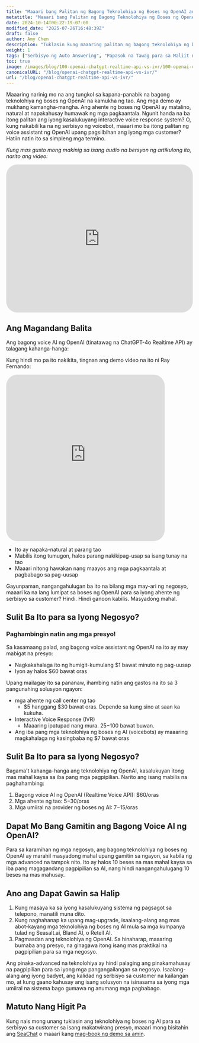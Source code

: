 ```yaml
---
title: "Maaari bang Palitan ng Bagong Teknolohiya ng Boses ng OpenAI ang Iyong Interactive Voice Response (IVR)?"
metatitle: "Maaari bang Palitan ng Bagong Teknolohiya ng Boses ng OpenAI ang Iyong IVR?"
date: 2024-10-14T00:22:19-07:00
modified_date: "2025-07-26T16:48:39Z"
draft: false
author: Amy Chen
description: "Tuklasin kung maaaring palitan ng bagong teknolohiya ng boses ng OpenAI ang iyong kasalukuyang interactive voice response system."
weight: 1
tags: ["Serbisyo ng Auto Answering", "Papasok na Tawag para sa Maliit na Negosyo", "SeaChat", "Voice AI"]
toc: true
image: /images/blog/100-openai-chatgpt-realtime-api-vs-ivr/100-openai-chatgpt-realtime-api-vs-ivr.png
canonicalURL: "/blog/openai-chatgpt-realtime-api-vs-ivr/"
url: "/blog/openai-chatgpt-realtime-api-vs-ivr/"
---
```


Maaaring narinig mo na ang tungkol sa kapana-panabik na bagong teknolohiya ng boses ng OpenAI na kamukha ng tao. Ang mga demo ay mukhang kamangha-mangha. Ang ahente ng boses ng OpenAI ay matalino, natural at napakahusay humawak ng mga pagkaantala. Ngunit handa na ba itong palitan ang iyong kasalukuyang interactive voice response system? O, kung nakabili ka na ng serbisyo ng voicebot, maaari mo ba itong palitan ng voice assistant ng OpenAI upang pagsilbihan ang iyong mga customer? Hatiin natin ito sa simpleng mga termino.

*Kung mas gusto mong makinig sa isang audio na bersyon ng artikulong ito, narito ang video:*

<iframe width="100%" height="400" src="https://www.youtube.com/embed/?v=DgX6F711ceA&list=PL8K7_LTqly46agqJW2quG5Vsylt5os1Al" title="YouTube video player" frameborder="0" allow="accelerometer; autoplay; clipboard-write; encrypted-media; gyroscope; picture-in-picture" allowfullscreen style="border-radius: 30px;"></iframe>

## Ang Magandang Balita

Ang bagong voice AI ng OpenAI (tinatawag na ChatGPT-4o Realtime API) ay talagang kahanga-hanga:

Kung hindi mo pa ito nakikita, tingnan ang demo video na ito ni Ray Fernando:

<iframe width="85%" height="450px" src="https://www.youtube.com/embed/M8-bsaaLLyg" title="Live: OpenAI 2024 Realtime Voice API Demo - Dev Day Exclusive" frameborder="0" allow="accelerometer; autoplay; clipboard-write; encrypted-media; gyroscope; picture-in-picture" allowfullscreen style="border-radius: 30px;"></iframe>

- Ito ay napaka-natural at parang tao
- Mabilis itong tumugon, halos parang nakikipag-usap sa isang tunay na tao
- Maaari nitong hawakan nang maayos ang mga pagkaantala at pagbabago sa pag-uusap

Gayunpaman, nangangahulugan ba ito na bilang mga may-ari ng negosyo, maaari ka na lang lumipat sa boses ng OpenAI para sa iyong ahente ng serbisyo sa customer? Hindi. Hindi ganoon kabilis. Masyadong mahal.

## Sulit Ba Ito para sa Iyong Negosyo?
### Paghambingin natin ang mga presyo!

Sa kasamaang palad, ang bagong voice assistant ng OpenAI na ito ay may mabigat na presyo:

- Nagkakahalaga ito ng humigit-kumulang $1 bawat minuto ng pag-uusap
- Iyon ay halos $60 bawat oras

Upang mailagay ito sa pananaw, ihambing natin ang gastos na ito sa 3 pangunahing solusyon ngayon:

- mga ahente ng call center ng tao
  - $5 hanggang $30 bawat oras. Depende sa kung sino at saan ka kukuha.
- Interactive Voice Response (IVR)
  - Maaaring ipatupad nang mura. $25-$100 bawat buwan.
- Ang iba pang mga teknolohiya ng boses ng AI (voicebots) ay maaaring magkahalaga ng kasingbaba ng $7 bawat oras

## Sulit Ba Ito para sa Iyong Negosyo?

Bagama't kahanga-hanga ang teknolohiya ng OpenAI, kasalukuyan itong mas mahal kaysa sa iba pang mga pagpipilian. Narito ang isang mabilis na paghahambing:

1. Bagong voice AI ng OpenAI (Realtime Voice API): $60/oras
2. Mga ahente ng tao: $5-$30/oras
3. Mga umiiral na provider ng boses ng AI: $7-$15/oras

## Dapat Mo Bang Gamitin ang Bagong Voice AI ng OpenAI?

Para sa karamihan ng mga negosyo, ang bagong teknolohiya ng boses ng OpenAI ay marahil masyadong mahal upang gamitin sa ngayon, sa kabila ng mga advanced na tampok nito. Ito ay halos 10 beses na mas mahal kaysa sa iba pang magagandang pagpipilian sa AI, nang hindi nangangahulugang 10 beses na mas mahusay.

## Ano ang Dapat Gawin sa Halip

1. Kung masaya ka sa iyong kasalukuyang sistema ng pagsagot sa telepono, manatili muna dito.
2. Kung naghahanap ka upang mag-upgrade, isaalang-alang ang mas abot-kayang mga teknolohiya ng boses ng AI mula sa mga kumpanya tulad ng Seasalt.ai, Bland AI, o Retell AI.
3. Pagmasdan ang teknolohiya ng OpenAI. Sa hinaharap, maaaring bumaba ang presyo, na ginagawa itong isang mas praktikal na pagpipilian para sa mga negosyo.

Ang pinaka-advanced na teknolohiya ay hindi palaging ang pinakamahusay na pagpipilian para sa iyong mga pangangailangan sa negosyo. Isaalang-alang ang iyong badyet, ang kalidad ng serbisyo sa customer na kailangan mo, at kung gaano kahusay ang isang solusyon na isinasama sa iyong mga umiiral na sistema bago gumawa ng anumang mga pagbabago.

## Matuto Nang Higit Pa
Kung nais mong unang tuklasin ang teknolohiya ng boses ng AI para sa serbisyo sa customer sa isang makatwirang presyo, maaari mong bisitahin ang [SeaChat](https://chat.seasalt.ai/?utm_source=blog/) o maaari kang [mag-book ng demo sa amin](https://meetings.hubspot.com/seasalt-ai/seasalt-meeting).
